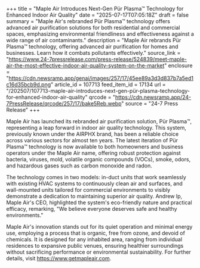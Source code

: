 +++
title = "Maple Air Introduces Next-Gen Pür Plasma™ Technology for Enhanced Indoor Air Quality"
date = "2025-07-17T07:05:18Z"
draft = false
summary = "Maple Air's rebranded Pür Plasma™ technology offers advanced air purification solutions for both residential and commercial spaces, emphasizing environmental friendliness and effectiveness against a wide range of air contaminants."
description = "Maple Air rebrands Pür Plasma™ technology, offering advanced air purification for homes and businesses. Learn how it combats pollutants effectively."
source_link = "https://www.24-7pressrelease.com/press-release/524839/meet-maple-air-the-most-effective-indoor-air-quality-system-on-the-market"
enclosure = "https://cdn.newsramp.app/genai/images/257/17/45ee89a3d3d837b7a5ed1c16d35bcb9d.png"
article_id = 107713
feed_item_id = 17134
url = "/202507/107713-maple-air-introduces-next-gen-pür-plasma-technology-for-enhanced-indoor-air-quality"
qrcode = "https://cdn.newsramp.app/24-7PressRelease/qrcode/257/17/bake5Reb.webp"
source = "24-7 Press Release"
+++

<p>Maple Air has launched its rebranded air purification solution, Pür Plasma™, representing a leap forward in indoor air quality technology. This system, previously known under the AIRPHX brand, has been a reliable choice across various sectors for almost ten years. The latest iteration of Pür Plasma™ technology is now available to both homeowners and business operators under the Maple Air name, offering robust protection against bacteria, viruses, mold, volatile organic compounds (VOCs), smoke, odors, and hazardous gases such as carbon monoxide and radon.</p><p>The technology comes in two models: in-duct units that work seamlessly with existing HVAC systems to continuously clean air and surfaces, and wall-mounted units tailored for commercial environments to visibly demonstrate a dedication to maintaining superior air quality. Andrew Ip, Maple Air's CEO, highlighted the system's eco-friendly nature and practical efficacy, remarking, "We believe everyone deserves safe and healthy environments."</p><p>Maple Air's innovation stands out for its quiet operation and minimal energy use, employing a process that is organic, free from ozone, and devoid of chemicals. It is designed for any inhabited area, ranging from individual residences to expansive public venues, ensuring healthier surroundings without sacrificing performance or environmental sustainability. For further details, visit <a href="https://www.getmapleair.com" rel="nofollow" target="_blank">https://www.getmapleair.com</a>.</p>